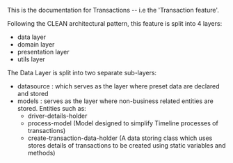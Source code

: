 This is the documentation for Transactions -- i.e the 'Transaction feature'.

Following the CLEAN architectural pattern, this feature is split into 4 layers:
- data layer
- domain layer
- presentation layer
- utils layer

The Data Layer is split into two separate sub-layers:
- datasource : which serves as the layer where preset data are declared and stored
- models : serves as the layer where non-business related entities are stored. Entities such as:
  - driver-details-holder
  - process-model (Model designed to simplify Timeline processes of transactions)
  - create-transaction-data-holder (A data storing class which uses stores details of transactions to be created using static variables and methods)